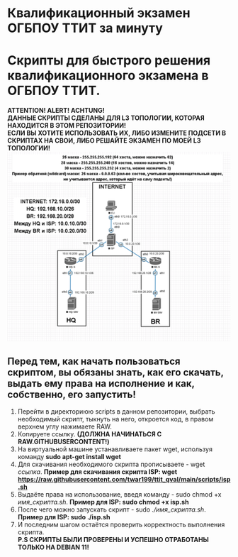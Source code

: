 # Квалификационный экзамен ОГБПОУ ТТИТ за минуту
# Скрипты для быстрого решения квалификационного экзамена в ОГБПОУ ТТИТ.
**ATTENTION! ALERT! ACHTUNG! <br> 
ДАННЫЕ СКРИПТЫ СДЕЛАНЫ ДЛЯ L3 ТОПОЛОГИИ, КОТОРАЯ НАХОДИТСЯ В ЭТОМ РЕПОЗИТОРИИ! <br> 
ЕСЛИ ВЫ ХОТИТЕ ИСПОЛЬЗОВАТЬ ИХ, ЛИБО ИЗМЕНИТЕ ПОДСЕТИ В СКРИПТАХ НА СВОИ, ЛИБО РЕШАЙТЕ ЭКЗАМЕН ПО МОЕЙ L3 ТОПОЛОГИИ!**
![alt text](https://github.com/twar199/ttit_qval/blob/main/L3/L3.png?raw=true)
## Перед тем, как начать пользоваться скриптом, вы обязаны знать, как его скачать, выдать ему права на исполнение и как, собственно, его запустить! ##
1. Перейти в директориюю scripts в данном репозитории, выбрать необходимый скрипт, тыкнуть на него, откроется код, в правом верхнем углу нажимаете RAW.
2. Копируете ссылку. **(ДОЛЖНА НАЧИНАТЬСЯ С RAW.GITHUBUSERCONTENT!)**
3. На виртуальной машине устанавливаете пакет wget, используя команду **sudo apt-get install wget**
4. Для скачивания необходимого скрипта прописываете - wget *ссылка*. **Пример для скачивания скрипта ISP: wget https://raw.githubusercontent.com/twar199/ttit_qval/main/scripts/isp.sh**
5. Выдаёте права на использование, введя команду - sudo chmod +x *имя_скрипта.sh*. **Пример для ISP: sudo chmod +x isp.sh**
6. После чего можно запускать скрипт - sudo *./имя_скрипта.sh*. **Пример для ISP: sudo ./isp.sh**
7. И последним шагом остаётся проверить корректность выполнения скрипта. <br>
**P.S СКРИПТЫ БЫЛИ ПРОВЕРЕНЫ И УСПЕШНО ОТРАБОТАНЫ ТОЛЬКО НА DEBIAN 11!**


